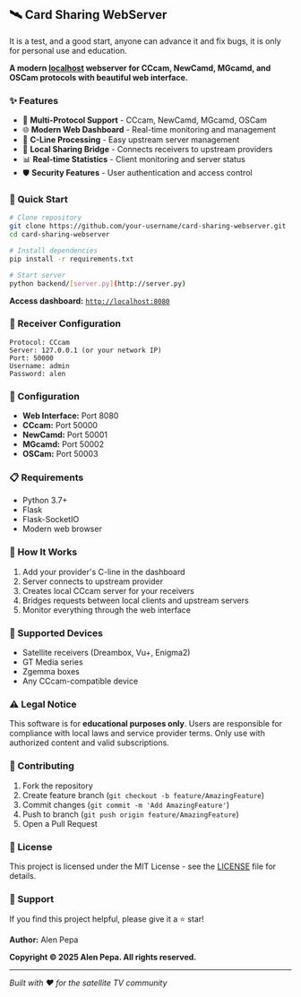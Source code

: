 ## 🛰️ Card Sharing WebServer

It is a test, and a good start, anyone can advance it and fix bugs, it is only for personal use and education.

**A modern [localhost](http://localhost) webserver for CCcam, NewCamd, MGcamd, and OSCam protocols with beautiful web interface.**

### ✨ Features

- 🔗 **Multi-Protocol Support** - CCcam, NewCamd, MGcamd, OSCam
- 🌐 **Modern Web Dashboard** - Real-time monitoring and management
- 📡 **C-Line Processing** - Easy upstream server management
- 🔄 **Local Sharing Bridge** - Connects receivers to upstream providers
- 📊 **Real-time Statistics** - Client monitoring and server status
- 🛡️ **Security Features** - User authentication and access control

### 🚀 Quick Start

```bash
# Clone repository
git clone https://github.com/your-username/card-sharing-webserver.git
cd card-sharing-webserver

# Install dependencies
pip install -r requirements.txt

# Start server
python backend/[server.py](http://server.py)
```

**Access dashboard:** [`http://localhost:8080`](http://localhost:8080)

### 📡 Receiver Configuration

```
Protocol: CCcam
Server: 127.0.0.1 (or your network IP)
Port: 50000
Username: admin
Password: alen
```

### 🔧 Configuration

- **Web Interface:** Port 8080
- **CCcam:** Port 50000
- **NewCamd:** Port 50001
- **MGcamd:** Port 50002
- **OSCam:** Port 50003

### 📋 Requirements

- Python 3.7+
- Flask
- Flask-SocketIO
- Modern web browser

### 🎯 How It Works

1. Add your provider's C-line in the dashboard
2. Server connects to upstream provider
3. Creates local CCcam server for your receivers
4. Bridges requests between local clients and upstream servers
5. Monitor everything through the web interface

### 📱 Supported Devices

- Satellite receivers (Dreambox, Vu+, Enigma2)
- GT Media series
- Zgemma boxes
- Any CCcam-compatible device

### ⚠️ Legal Notice

This software is for **educational purposes only**. Users are responsible for compliance with local laws and service provider terms. Only use with authorized content and valid subscriptions.

### 🤝 Contributing

1. Fork the repository
2. Create feature branch (`git checkout -b feature/AmazingFeature`)
3. Commit changes (`git commit -m 'Add AmazingFeature'`)
4. Push to branch (`git push origin feature/AmazingFeature`)
5. Open a Pull Request

### 📄 License

This project is licensed under the MIT License - see the [LICENSE](LICENSE) file for details.

### 💝 Support

If you find this project helpful, please give it a ⭐ star!

**Author:** Alen Pepa

**Copyright © 2025 Alen Pepa. All rights reserved.**

---

*Built with ❤️ for the satellite TV community*
